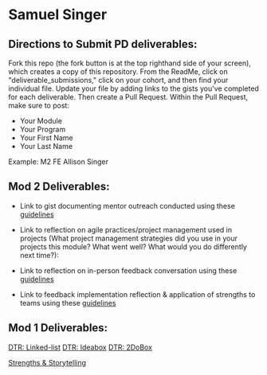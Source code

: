 # Samuel Singer

## Directions to Submit PD deliverables:
Fork this repo (the fork button is at the top righthand side of your screen), which creates a copy of this repository. From the ReadMe, click on "deliverable_submissions," click on your cohort, and then find your individual file. Update your file by adding links to the gists you've completed for each deliverable. Then create a Pull Request. Within the Pull Request, make sure to post:

* Your Module
* Your Program
* Your First Name
* Your Last Name

Example: M2 FE Allison Singer

## Mod 2 Deliverables:
* Link to gist documenting mentor outreach conducted using these [guidelines](https://github.com/turingschool/career-development-curriculum/blob/master/module_two/cold_outreach_i_guidelines.md)

* Link to reflection on agile practices/project management used in projects (What project management strategies did you use in your projects this module? What went well? What would you do differently next time?):

* Link to reflection on in-person feedback conversation using these [guidelines](https://github.com/turingschool/career-development-curriculum/blob/master/module_two/feedback_conversation_reflection_guidelines.md)

* Link to feedback implementation reflection & application of strengths to teams using these [guidelines](https://github.com/turingschool/career-development-curriculum/blob/master/module_two/feedback_implementation_strengths_reflection.md)

## Mod 1 Deliverables:

[DTR: Linked-list](https://gist.github.com/Cache123/b8207868ac9c85f1d23e62c2d5c3943e)
[DTR: Ideabox](https://gist.github.com/Cache123/cc36deb3530a471ecda12dda04cc862a)
[DTR: 2DoBox](https://gist.github.com/Cache123/cecf8dc513506e55064c609a005f83e7)

[Strengths & Storytelling](https://gist.github.com/Cache123/d317f857f1d8ba8e11d51304fd99c886)
